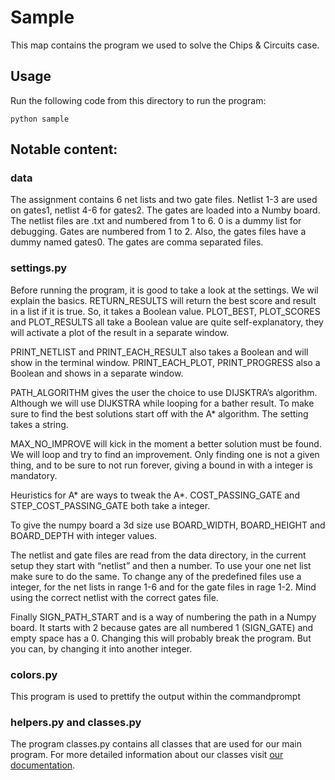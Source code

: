 # Sample

This map contains the program we used to solve the Chips & Circuits case.

## Usage
Run the following code from this directory to run the program:
```
python sample
```

## Notable content:

### data

The assignment contains 6 net lists and two gate files. Netlist 1-3 are used on gates1, netlist 4-6 for gates2.
The gates are loaded into a Numby board.
The netlist files are .txt and numbered from 1 to 6. 0 is a dummy list for debugging.
Gates are numbered from 1 to 2. Also, the gates files have a dummy named gates0. The gates are comma separated files.

### settings.py

Before running the program, it is good to take a look at the settings. We wil explain the basics.
RETURN_RESULTS will return the best score and result in a list if it is true. So, it takes a Boolean value.
PLOT_BEST, PLOT_SCORES and PLOT_RESULTS all take a Boolean value are quite self-explanatory, they will activate a plot of the result in a separate window.

PRINT_NETLIST and PRINT_EACH_RESULT also takes a Boolean and will show in the terminal window. PRINT_EACH_PLOT, PRINT_PROGRESS also a Boolean and shows in a separate window.

PATH_ALGORITHM gives the user the choice to use DIJSKTRA’s algorithm. Although we will use DIJKSTRA while looping for a bather result. To make sure to find the best solutions start off with the A* algorithm. The setting takes a string.

MAX_NO_IMPROVE will kick in the moment a better solution must be found. We will loop and try to find an improvement. Only finding one is not a given thing, and to be sure to not run forever, giving a bound in with a integer is mandatory.

Heuristics for A* are ways to tweak the A*. COST_PASSING_GATE and STEP_COST_PASSING_GATE both take a integer.

To give the numpy board a 3d size use BOARD_WIDTH, BOARD_HEIGHT and BOARD_DEPTH with integer values.

The netlist and gate files are read from the data directory, in the current setup they start with “netlist” and then a number. To use your one net list make sure to do the same. To change any of the predefined files use a integer, for the net lists in range 1-6 and for the gate files in rage 1-2. Mind using the correct netlist with the correct gates file.

Finally SIGN_PATH_START and is a way of numbering the path in a Numpy board. It starts with 2 because gates are all numbered 1 (SIGN_GATE) and empty space has a 0. Changing this will probably break the program. But you can, by changing it into another integer.

### colors.py

This program is used to prettify the output within the commandprompt

### helpers.py and classes.py
The program classes.py contains all classes that are used for our main program.
For more detailed information about our classes visit [our documentation](https://lennartjklein.github.io/pathfinder/).
